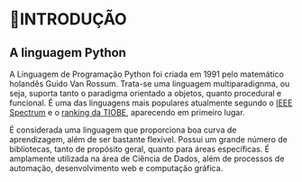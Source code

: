 <h1>📢INTRODUÇÃO</h1>

<h2>A linguagem Python</h2>

A Linguagem de Programação Python foi criada em 1991 pelo matemático holandês Guido Van Rossum. Trata-se uma linguagem multiparadignma, ou seja, suporta tanto o paradigma orientado a objetos, quanto procedural e funcional. 
É uma das linguagens mais populares atualmente segundo o [IEEE Spectrum](https://spectrum.ieee.org/top-programming-languages-2022) e o [ranking da TIOBE](https://www.tiobe.com/tiobe-index/), aparecendo em primeiro lugar.

É considerada uma linguagem que proporciona boa curva de aprendizagem, além de ser bastante flexível. Possui um grande número de bibliotecas, tanto de propósito geral, quanto para áreas específicas. 
É amplamente utilizada na área de Ciência de Dados, além de processos de automação, desenvolvimento web e computação gráfica.
